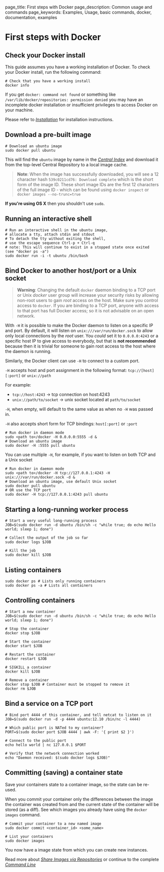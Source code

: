 page_title: First steps with Docker
page_description: Common usage and commands
page_keywords: Examples, Usage, basic commands, docker, documentation, examples

# First steps with Docker

## Check your Docker install

This guide assumes you have a working installation of Docker. To check
your Docker install, run the following command:

    # Check that you have a working install
    docker info

If you get `docker: command not found` or something
like `/var/lib/docker/repositories: permission denied`
you may have an incomplete docker installation or insufficient
privileges to access Docker on your machine.

Please refer to [*Installation*](../../installation/#installation-list)
for installation instructions.

## Download a pre-built image

    # Download an ubuntu image
    sudo docker pull ubuntu

This will find the `ubuntu` image by name in the
[*Central Index*](../workingwithrepository/#searching-central-index) and
download it from the top-level Central Repository to a local image
cache.

> **Note**:
> When the image has successfully downloaded, you will see a 12 character
> hash `539c0211cd76: Download complete` which is the
> short form of the image ID. These short image IDs are the first 12
> characters of the full image ID - which can be found using
> `docker inspect` or `docker images --no-trunc=true`

**If you're using OS X** then you shouldn't use `sudo`.

## Running an interactive shell

    # Run an interactive shell in the ubuntu image,
    # allocate a tty, attach stdin and stdout
    # To detach the tty without exiting the shell,
    # use the escape sequence Ctrl-p + Ctrl-q
    # note: This will continue to exist in a stopped state once exited (see "docker ps -a")
    sudo docker run -i -t ubuntu /bin/bash

## Bind Docker to another host/port or a Unix socket

> **Warning**: 
> Changing the default `docker` daemon binding to a
> TCP port or Unix *docker* user group will increase your security risks
> by allowing non-root users to gain *root* access on the host. Make sure
> you control access to `docker`. If you are binding
> to a TCP port, anyone with access to that port has full Docker access;
> so it is not advisable on an open network.

With `-H` it is possible to make the Docker daemon
to listen on a specific IP and port. By default, it will listen on
`unix:///var/run/docker.sock` to allow only local
connections by the *root* user. You *could* set it to
`0.0.0.0:4243` or a specific host IP to give access
to everybody, but that is **not recommended** because then it is trivial
for someone to gain root access to the host where the daemon is running.

Similarly, the Docker client can use `-H` to connect
to a custom port.

`-H` accepts host and port assignment in the
following format: `tcp://[host][:port]` or
`unix://path`

For example:

-   `tcp://host:4243` -> tcp connection on
    host:4243
-   `unix://path/to/socket` -> unix socket located
    at `path/to/socket`

`-H`, when empty, will default to the same value as
when no `-H` was passed in.

`-H` also accepts short form for TCP bindings:
`host[:port]` or `:port`

    # Run docker in daemon mode
    sudo <path to>/docker -H 0.0.0.0:5555 -d &
    # Download an ubuntu image
    sudo docker -H :5555 pull ubuntu

You can use multiple `-H`, for example, if you want
to listen on both TCP and a Unix socket

    # Run docker in daemon mode
    sudo <path to>/docker -H tcp://127.0.0.1:4243 -H unix:///var/run/docker.sock -d &
    # Download an ubuntu image, use default Unix socket
    sudo docker pull ubuntu
    # OR use the TCP port
    sudo docker -H tcp://127.0.0.1:4243 pull ubuntu

## Starting a long-running worker process

    # Start a very useful long-running process
    JOB=$(sudo docker run -d ubuntu /bin/sh -c "while true; do echo Hello world; sleep 1; done")

    # Collect the output of the job so far
    sudo docker logs $JOB

    # Kill the job
    sudo docker kill $JOB

## Listing containers

    sudo docker ps # Lists only running containers
    sudo docker ps -a # Lists all containers

## Controlling containers

    # Start a new container
    JOB=$(sudo docker run -d ubuntu /bin/sh -c "while true; do echo Hello world; sleep 1; done")

    # Stop the container
    docker stop $JOB

    # Start the container
    docker start $JOB

    # Restart the container
    docker restart $JOB

    # SIGKILL a container
    docker kill $JOB

    # Remove a container
    docker stop $JOB # Container must be stopped to remove it
    docker rm $JOB

## Bind a service on a TCP port

    # Bind port 4444 of this container, and tell netcat to listen on it
    JOB=$(sudo docker run -d -p 4444 ubuntu:12.10 /bin/nc -l 4444)

    # Which public port is NATed to my container?
    PORT=$(sudo docker port $JOB 4444 | awk -F: '{ print $2 }')

    # Connect to the public port
    echo hello world | nc 127.0.0.1 $PORT

    # Verify that the network connection worked
    echo "Daemon received: $(sudo docker logs $JOB)"

## Committing (saving) a container state

Save your containers state to a container image, so the state can be
re-used.

When you commit your container only the differences between the image
the container was created from and the current state of the container
will be stored (as a diff). See which images you already have using the
`docker images` command.

    # Commit your container to a new named image
    sudo docker commit <container_id> <some_name>

    # List your containers
    sudo docker images

You now have a image state from which you can create new instances.

Read more about [*Share Images via Repositories*](
../workingwithrepository/#working-with-the-repository) or
continue to the complete [*Command Line*](../../reference/commandline/cli/#cli)
